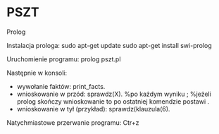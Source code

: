 # PSZT
Prolog

Instalacja prologa:
sudo apt-get update
sudo apt-get install swi-prolog

Uruchomienie programu:
prolog pszt.pl

Następnie w konsoli:
- wywołanie faktów:
print_facts.
- wnioskowanie w przód:
sprawdz(X). %po każdym wyniku ;
            %jeżeli prolog skończy wnioskowanie to po ostatniej komendzie postawi .
- wnioskowanie w tył (przykład):
sprawdz(klauzula(6).

Natychmiastowe przerwanie programu: Ctr+z
